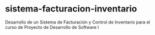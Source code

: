 # sistema-facturacion-inventario
Desarrollo de un Sistema de Facturación y Control de Inventario para el curso de Proyecto de Desarrollo de Software I
